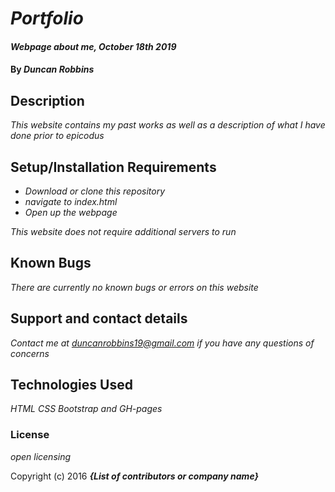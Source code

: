 # _Portfolio_

#### _Webpage about me, October 18th 2019_

#### By _**Duncan Robbins**_

## Description

_This website contains my past works as well as a description of what I have done prior to epicodus_

## Setup/Installation Requirements

* _Download or clone this repository_
* _navigate to index.html_
* _Open up the webpage_


_This website does not require additional servers to run_

## Known Bugs

_There are currently no known bugs or errors on this website_

## Support and contact details

_Contact me at duncanrobbins19@gmail.com if you have any questions of concerns_

## Technologies Used

_HTML CSS Bootstrap and GH-pages_

### License

*open licensing*

Copyright (c) 2016 **_{List of contributors or company name}_**

